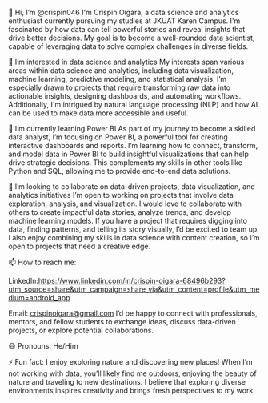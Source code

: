 👋 Hi, I’m @crispin046
I'm Crispin Oigara, a data science and analytics enthusiast currently pursuing my studies at JKUAT Karen Campus. I'm fascinated by how data can tell powerful stories and reveal insights that drive better decisions. My goal is to become a well-rounded data scientist, capable of leveraging data to solve complex challenges in diverse fields.

👀 I’m interested in data science and analytics
My interests span various areas within data science and analytics, including data visualization, machine learning, predictive modeling, and statistical analysis. I’m especially drawn to projects that require transforming raw data into actionable insights, designing dashboards, and automating workflows. Additionally, I'm intrigued by natural language processing (NLP) and how AI can be used to make data more accessible and useful.

🌱 I’m currently learning Power BI
As part of my journey to become a skilled data analyst, I’m focusing on Power BI, a powerful tool for creating interactive dashboards and reports. I’m learning how to connect, transform, and model data in Power BI to build insightful visualizations that can help drive strategic decisions. This complements my skills in other tools like Python and SQL, allowing me to provide end-to-end data solutions.

💞️ I’m looking to collaborate on data-driven projects, data visualization, and analytics initiatives
I’m open to working on projects that involve data exploration, analysis, and visualization. I would love to collaborate with others to create impactful data stories, analyze trends, and develop machine learning models. If you have a project that requires digging into data, finding patterns, and telling its story visually, I’d be excited to team up. I also enjoy combining my skills in data science with content creation, so I’m open to projects that need a creative edge.

📫 How to reach me:

LinkedIn:https://www.linkedin.com/in/crispin-oigara-68496b293?utm_source=share&utm_campaign=share_via&utm_content=profile&utm_medium=android_app

Email: crispinoigara@gmail.com 
I’d be happy to connect with professionals, mentors, and fellow students to exchange ideas, discuss data-driven projects, or explore potential collaborations.


😄 Pronouns: He/Him

⚡ Fun fact: I enjoy exploring nature and discovering new places!
When I’m not working with data, you’ll likely find me outdoors, enjoying the beauty of nature and traveling to new destinations. I believe that exploring diverse environments inspires creativity and brings fresh perspectives to my work.

